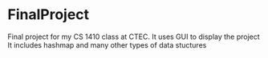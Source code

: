 # FinalProject
Final project for my CS 1410 class at CTEC. 
It uses GUI to display the project 
It includes hashmap and many other types of data stuctures 

